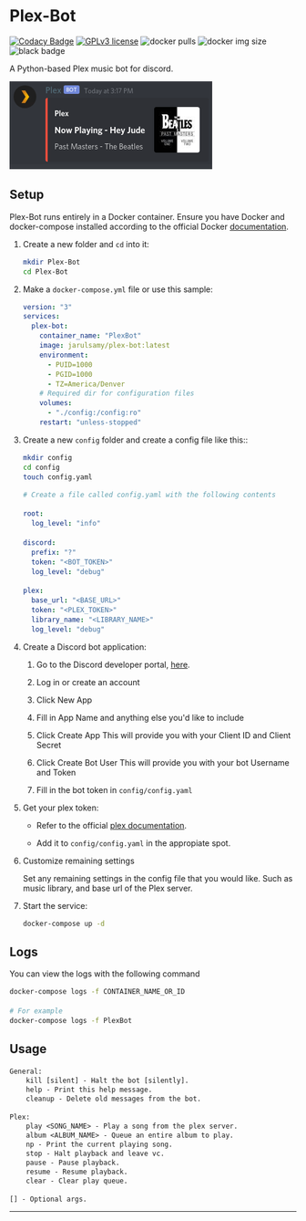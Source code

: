 # Plex-Bot

[![Codacy Badge](https://api.codacy.com/project/badge/Grade/c93b8ff976ce4205a95046487917476b)](https://app.codacy.com/manual/jarulsamy/Plex-Bot?utm_source=github.com&utm_medium=referral&utm_content=jarulsamy/Plex-Bot&utm_campaign=Badge_Grade_Dashboard)
[![GPLv3 license](https://img.shields.io/badge/License-GPLv3-blue.svg)](http://perso.crans.org/besson/LICENSE.html)
![docker pulls](https://img.shields.io/docker/pulls/jarulsamy/plex-bot)
![docker img size](https://img.shields.io/docker/image-size/jarulsamy/plex-bot)
![black badge](https://img.shields.io/badge/code%20style-black-000000.svg)

A Python-based Plex music bot for discord.

![screenshot](assets/screenshot.png)

## Setup

Plex-Bot runs entirely in a Docker container. Ensure you have Docker and docker-compose installed according to the official Docker [documentation](https://docs.docker.com/get-docker/).

1. Create a new folder and `cd` into it:

   ```bash
   mkdir Plex-Bot
   cd Plex-Bot
   ```

2. Make a `docker-compose.yml` file or use this sample:

   ```yml
   version: "3"
   services:
     plex-bot:
       container_name: "PlexBot"
       image: jarulsamy/plex-bot:latest
       environment:
         - PUID=1000
         - PGID=1000
         - TZ=America/Denver
       # Required dir for configuration files
       volumes:
         - "./config:/config:ro"
       restart: "unless-stopped"
   ```

3. Create a new `config` folder and create a config file like this::

    ```bash
    mkdir config
    cd config
    touch config.yaml
    ```

   ```yml
   # Create a file called config.yaml with the following contents

   root:
     log_level: "info"

   discord:
     prefix: "?"
     token: "<BOT_TOKEN>"
     log_level: "debug"

   plex:
     base_url: "<BASE_URL>"
     token: "<PLEX_TOKEN>"
     library_name: "<LIBRARY_NAME>"
     log_level: "debug"
   ```

4. Create a Discord bot application:

    1. Go to the Discord developer portal, [here](https://discord.com/developers/applications).

    2. Log in or create an account

    3. Click New App

    4. Fill in App Name and anything else you'd like to include

    5. Click Create App
        This will provide you with your Client ID and Client Secret

    6. Click Create Bot User
        This will provide you with your bot Username and Token

    7. Fill in the bot token in `config/config.yaml`

5. Get your plex token:

     * Refer to the official [plex documentation](https://support.plex.tv/articles/204059436-finding-an-authentication-token-x-plex-token/).

     * Add it to `config/config.yaml` in the appropiate spot.

6. Customize remaining settings

    Set any remaining settings in the config file that you would like. Such as music library, and base url of the Plex server.

7. Start the service:

   ```bash
   docker-compose up -d
   ```

## Logs

You can view the logs with the following command

```bash
docker-compose logs -f CONTAINER_NAME_OR_ID

# For example
docker-compose logs -f PlexBot
```

## Usage

```text
General:
    kill [silent] - Halt the bot [silently].
    help - Print this help message.
    cleanup - Delete old messages from the bot.

Plex:
    play <SONG_NAME> - Play a song from the plex server.
    album <ALBUM_NAME> - Queue an entire album to play.
    np - Print the current playing song.
    stop - Halt playback and leave vc.
    pause - Pause playback.
    resume - Resume playback.
    clear - Clear play queue.

[] - Optional args.
```

* * *
